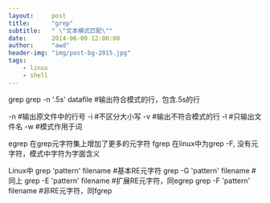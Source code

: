 ```yaml
---
layout:     post
title:      "grep"
subtitle:   " \"文本模式匹配\""
date:       2014-06-09 12:00:00
author:     "awd"
header-img: "img/post-bg-2015.jpg"
tags:
    - linux
    - shell
---
```

grep
grep -n '\.5s' datafile	#输出符合模式的行，包含.5s的行

-n	#输出原文件中的行号
-i	#不区分大小写
-v	#输出不符合模式的行
-l	#只输出文件名
-w	#模式作用于词

egrep 在grep元字符集上增加了更多的元字符
fgrep 在linux中为grep -F, 没有元字符，模式中字符为字面含义

Linux中
grep 'pattern' filename		#基本RE元字符
grep -G 'pattern' filename	#同上
grep -E 'pattern' filename	#扩展RE元字符，同egrep
grep -F 'pattern' filename	#非RE元字符，同fgrep